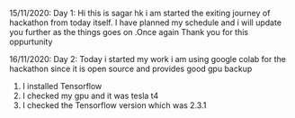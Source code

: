 15/11/2020:
Day 1: Hi this is sagar hk i am started the exiting journey of hackathon from today itself. I have planned my schedule and i will update you further as the things goes on .Once again Thank you for this oppurtunity

16/11/2020:
Day 2: Today i started my work i am using google colab for the hackathon since it is open source and provides good gpu backup 
1) I installed Tensorflow
2) I checked my gpu and it was tesla t4
3) I checked the Tensorflow version which was 2.3.1 

